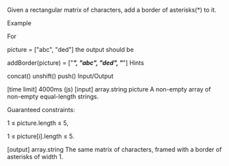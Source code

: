 Given a rectangular matrix of characters, add a border of asterisks(*) to it.

Example

For

picture = ["abc",
       "ded"]
the output should be

addBorder(picture) = ["*****",
                  "*abc*",
                  "*ded*",
                  "*****"]
Hints

concat()
unshift()
push()
Input/Output

[time limit] 4000ms (js)
[input] array.string picture
A non-empty array of non-empty equal-length strings.

Guaranteed constraints:

1 ≤ picture.length ≤ 5,

1 ≤ picture[i].length ≤ 5.

[output] array.string
The same matrix of characters, framed with a border of asterisks of width 1.